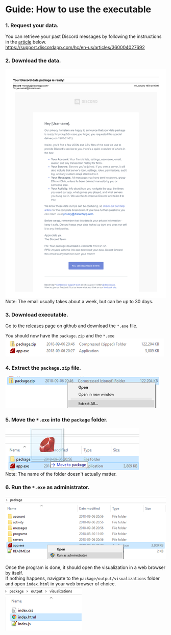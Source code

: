 # Guide: How to use the executable

### 1. Request your data.
You can retrieve your past Discord messages by following the instructions in the [article](https://support.discordapp.com/hc/en-us/articles/360004027692) below.  
https://support.discordapp.com/hc/en-us/articles/360004027692

### 2. Download the data.  
![Email](examples/email.png)  
Note: The email usually takes about a week, but can be up to 30 days.

### 3. Download executable.
Go to the [releases page](https://github.com/Brainicism/DiscordDataParser/releases) on github and download the `*.exe` file.  

You should now have the `package.zip` and the `*.exe`  
![AppAndPackage](examples/app_package.png)

### 4. Extract the `package.zip` file.  
![Extract Package](examples/extract_package.png)

### 5. Move the `*.exe` into the `package` folder.  
![Moving *.exe](examples/move_app.png)  
Note: The name of the folder doesn't actually matter.

### 6. Run the `*.exe` as administrator.  
![Running App](examples/run_app.png)



Once the program is done, it should open the visualization in a web browser by itself.  
If nothing happens, navigate to the `package/output/visualizations` folder and open `index.html` in your web browser of choice.  
![Opening visualization](examples/open_visual.png)


